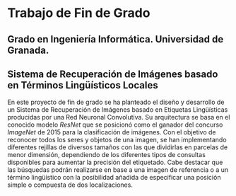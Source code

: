 # Trabajo de Fin de Grado

## Grado en Ingeniería Informática. Universidad de Granada.

## Sistema de Recuperación de Imágenes basado en Términos Lingüísticos Locales

En este proyecto de fin de grado se ha planteado el diseño y desarrollo de un Sistema de Recuperación de Imágenes basado en Etiquetas Lingüísticas producidas por una Red Neuronal Convolutiva. Su arquitectura se basa en el conocido modelo *ResNet* que se posicionó como el ganador del concurso *ImageNet* de 2015 para la clasificación de imágenes. Con el objetivo de reconocer todos los seres y objetos de una imagen, se han implementando diferentes rejillas de diversos tamaños con las que dividirlas en parcelas de menor dimensión, dependiendo de los diferentes tipos de consultas disponibles para aumentar la precisión del etiquetado. Cabe destacar que las búsquedas podrán realizarse en base a una imagen de referencia o a un término lingüístico con la posibilidad añadida de especificar una posición simple o compuesta de dos localizaciones.
